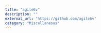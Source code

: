 ```yaml
---
title: "agile6v"
description: ""
external_url: "https://github.com/agile6v"
category: "Miscellaneous"
---
```

